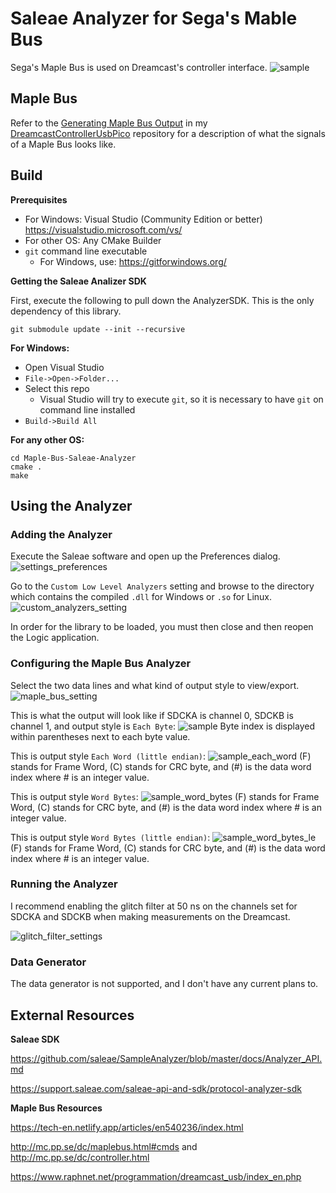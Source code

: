 # Saleae Analyzer for Sega's Mable Bus

Sega's Maple Bus is used on Dreamcast's controller interface.
![sample](sample.jpg?raw=true)

## Maple Bus

Refer to the [Generating Maple Bus Output](https://github.com/Tails86/DreamcastControllerUsbPico/blob/main/README.md#generating-maple-bus-output) in my [DreamcastControllerUsbPico](https://github.com/Tails86/DreamcastControllerUsbPico) repository for a description of what the signals of a Maple Bus looks like.

## Build

**Prerequisites**

- For Windows: Visual Studio (Community Edition or better) https://visualstudio.microsoft.com/vs/
- For other OS: Any CMake Builder
- `git` command line executable 
  - For Windows, use: https://gitforwindows.org/

**Getting the Saleae Analizer SDK**

First, execute the following to pull down the AnalyzerSDK. This is the only dependency of this library.
```
git submodule update --init --recursive
```

**For Windows:**

- Open Visual Studio
- `File->Open->Folder...`
- Select this repo
  - Visual Studio will try to execute `git`, so it is necessary to have `git` on command line installed
- `Build->Build All`

**For any other OS:**

```
cd Maple-Bus-Saleae-Analyzer
cmake .
make
```

## Using the Analyzer

### Adding the Analyzer

Execute the Saleae software and open up the Preferences dialog.
![settings_preferences](settings_preferences.jpg?raw=true)

Go to the `Custom Low Level Analyzers` setting and browse to the directory which contains the compiled `.dll` for Windows or `.so` for Linux.
![custom_analyzers_setting](custom_analyzers_setting.jpg?raw=true)

In order for the library to be loaded, you must then close and then reopen the Logic application.

### Configuring the Maple Bus Analyzer

Select the two data lines and what kind of output style to view/export.
![maple_bus_setting](maple_bus_setting.jpg?raw=true)

This is what the output will look like if SDCKA is channel 0, SDCKB is channel 1, and output style is `Each Byte`:
![sample](sample.jpg?raw=true)
Byte index is displayed within parentheses next to each byte value.

This is output style `Each Word (little endian)`:
![sample_each_word](sample_each_word.jpg?raw=true)
(F) stands for Frame Word, (C) stands for CRC byte, and (#) is the data word index where # is an integer value.

This is output style `Word Bytes`:
![sample_word_bytes](sample_word_bytes.jpg?raw=true)
(F) stands for Frame Word, (C) stands for CRC byte, and (#) is the data word index where # is an integer value.

This is output style `Word Bytes (little endian)`:
![sample_word_bytes_le](sample_word_bytes_le.jpg?raw=true)
(F) stands for Frame Word, (C) stands for CRC byte, and (#) is the data word index where # is an integer value.

### Running the Analyzer

I recommend enabling the glitch filter at 50 ns on the channels set for SDCKA and SDCKB when making measurements on the Dreamcast.

![glitch_filter_settings](glitch_filter_settings.jpg?raw=true)

### Data Generator

The data generator is not supported, and I don't have any current plans to.

## External Resources

**Saleae SDK**

https://github.com/saleae/SampleAnalyzer/blob/master/docs/Analyzer_API.md

https://support.saleae.com/saleae-api-and-sdk/protocol-analyzer-sdk

**Maple Bus Resources**

https://tech-en.netlify.app/articles/en540236/index.html

http://mc.pp.se/dc/maplebus.html#cmds and http://mc.pp.se/dc/controller.html

https://www.raphnet.net/programmation/dreamcast_usb/index_en.php

